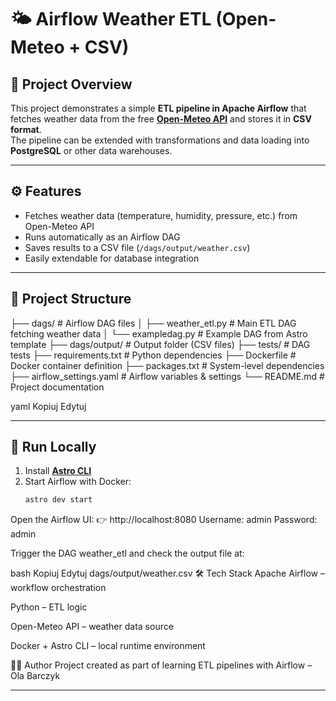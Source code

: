# 🌤️ Airflow Weather ETL (Open-Meteo + CSV)

## 📌 Project Overview  
This project demonstrates a simple **ETL pipeline in Apache Airflow** that fetches weather data from the free **[Open-Meteo API](https://open-meteo.com/)** and stores it in **CSV format**.  
The pipeline can be extended with transformations and data loading into **PostgreSQL** or other data warehouses.  

---

## ⚙️ Features
- Fetches weather data (temperature, humidity, pressure, etc.) from Open-Meteo API  
- Runs automatically as an Airflow DAG  
- Saves results to a CSV file (`/dags/output/weather.csv`)  
- Easily extendable for database integration  

---

## 📂 Project Structure
├── dags/ # Airflow DAG files
│ ├── weather_etl.py # Main ETL DAG fetching weather data
│ └── exampledag.py # Example DAG from Astro template
├── dags/output/ # Output folder (CSV files)
├── tests/ # DAG tests
├── requirements.txt # Python dependencies
├── Dockerfile # Docker container definition
├── packages.txt # System-level dependencies
├── airflow_settings.yaml # Airflow variables & settings
└── README.md # Project documentation

yaml
Kopiuj
Edytuj

---

## 🚀 Run Locally
1. Install **[Astro CLI](https://www.astronomer.io/docs/astro/cli/install-cli)**  
2. Start Airflow with Docker:
   ```bash
   astro dev start
Open the Airflow UI:
👉 http://localhost:8080
Username: admin
Password: admin

Trigger the DAG weather_etl and check the output file at:

bash
Kopiuj
Edytuj
dags/output/weather.csv
🛠️ Tech Stack
Apache Airflow – workflow orchestration

Python – ETL logic

Open-Meteo API – weather data source

Docker + Astro CLI – local runtime environment

👩‍💻 Author
Project created as part of learning ETL pipelines with Airflow – Ola Barczyk



---
